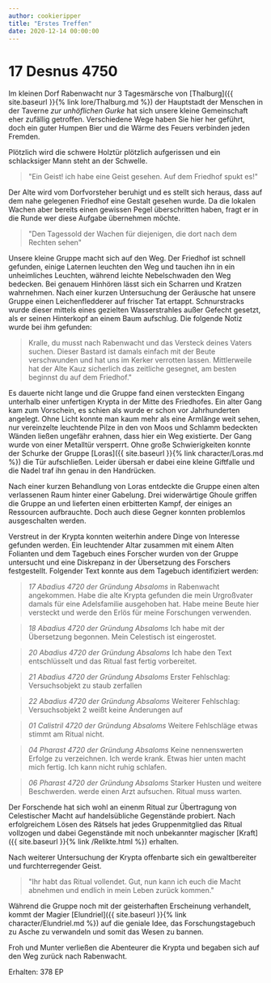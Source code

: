 ```yaml
---
author: cookieripper
title: "Erstes Treffen"
date: 2020-12-14 00:00:00 
---
```

# 17 Desnus 4750
Im kleinen Dorf Rabenwacht nur 3 Tagesmärsche von [Thalburg]({{ site.baseurl }}{% link lore/Thalburg.md %}) der Hauptstadt der Menschen in der Taverne *zur unhöflichen Gurke* hat sich unsere kleine Gemeinschaft eher zufällig getroffen. Verschiedene Wege haben Sie hier her geführt, doch ein guter Humpen Bier und die Wärme des Feuers verbinden jeden Fremden.

Plötzlich wird die schwere Holztür plötzlich aufgerissen und ein schlacksiger Mann steht an der Schwelle. 
> "Ein Geist! ich habe eine Geist gesehen. Auf dem Friedhof spukt es!"

Der Alte wird vom Dorfvorsteher beruhigt und es stellt sich heraus, dass auf dem nahe gelegenen Friedhof eine Gestalt gesehen wurde. Da die lokalen Wachen aber bereits einen gewissen Pegel überschritten haben, fragt er in die Runde wer diese Aufgabe übernehmen möchte. 

> "Den Tagessold der Wachen für diejenigen, die dort nach dem Rechten sehen"

Unsere kleine Gruppe macht sich auf den Weg. Der Friedhof ist schnell gefunden, einige Laternen leuchten den Weg und tauchen ihn in ein unheimliches Leuchten, während leichte Nebelschwaden den Weg bedecken. Bei genauem Hinhören lässt sich ein Scharren und Kratzen wahrnehmen. Nach einer kurzen Untersuchung der Geräusche hat unsere Gruppe einen Leichenfledderer auf frischer Tat ertappt. Schnurstracks wurde dieser mittels eines gezielten Wasserstrahles außer Gefecht gesetzt, als er seinen Hinterkopf an einem Baum aufschlug.
Die folgende Notiz wurde bei ihm gefunden:

> Kralle, du musst nach Rabenwacht und das Versteck deines Vaters suchen. Dieser Bastard ist damals einfach mit der Beute verschwunden und hat uns im Kerker verrotten lassen. Mittlerweile hat der Alte Kauz sicherlich das zeitliche gesegnet, am besten beginnst du auf dem Friedhof."

Es dauerte nicht lange und die Gruppe fand einen versteckten Eingang unterhalb einer unfertigen Krypta in der Mitte des Friedhofes.
Ein alter Gang kam zum Vorschein, es schien als wurde er schon vor Jahrhunderten angelegt. Ohne Licht konnte man kaum mehr als eine Armlänge weit sehen, nur vereinzelte leuchtende Pilze in den von Moos und Schlamm bedeckten Wänden ließen ungefähr erahnen, dass hier ein Weg existierte. Der Gang wurde von einer Metalltür versperrt. Ohne große Schwierigkeiten konnte der Schurke der Gruppe [Loras]({{ site.baseurl }}{% link character/Loras.md %}) die Tür aufschließen. Leider übersah er dabei eine kleine Giftfalle und die Nadel traf ihn genau in den Handrücken.

Nach einer kurzen Behandlung von Loras entdeckte die Gruppe einen alten verlassenen Raum hinter einer Gabelung. Drei widerwärtige Ghoule griffen die Gruppe an und lieferten einen erbitterten Kampf, der einiges an Ressourcen aufbrauchte. Doch auch diese Gegner konnten problemlos ausgeschalten werden.

Verstreut in der Krypta konnten weiterhin andere Dinge von Interesse gefunden werden. Ein leuchtender Altar zusammen mit einem Alten Folianten und dem Tagebuch eines Forscher wurden von der Gruppe untersucht und eine Diskrepanz in der Übersetzung des Forschers festgestellt. Folgender Text konnte aus dem Tagebuch identifiziert werden:

> *17 Abadius 4720 der Gründung Absaloms*
in Rabenwacht angekommen.
Habe die alte Krypta gefunden die mein Urgroßvater damals für eine Adelsfamilie ausgehoben hat. Habe meine Beute hier versteckt und werde den Erlös für meine Forschungen verwenden.

> *18 Abadius 4720 der Gründung Absaloms*
Ich habe mit der Übersetzung begonnen. Mein Celestisch ist eingerostet.

> *20 Abadius 4720 der Gründung Absaloms*
Ich habe den Text entschlüsselt und das Ritual fast fertig vorbereitet.

> *21 Abadius 4720 der Gründung Absaloms*
Erster Fehlschlag: Versuchsobjekt zu staub zerfallen

> *22 Abadius 4720 der Gründung Absaloms*
Weiterer Fehlschlag: Versuchsobjekt 2 weißt keine Änderungen auf

> *01 Calistril 4720 der Gründung Absaloms*
Weitere Fehlschläge etwas stimmt am Ritual nicht.

> *04 Pharast 4720 der Gründung Absaloms*
Keine nennenswerten Erfolge zu verzeichnen. Ich werde krank. Etwas hier unten macht mich fertig. Ich kann nicht ruhig schlafen. 

> *06 Pharast 4720 der Gründung Absaloms*
Starker Husten und weitere Beschwerden. werde einen Arzt aufsuchen. Ritual muss warten.

Der Forschende hat sich wohl an einenm Ritual zur Übertragung von Celestischer Macht auf handelsübliche Gegenstände probiert. Nach erfolgreichem Lösen des Rätsels hat jedes Gruppenmitglied das Ritual vollzogen und dabei Gegenstände mit noch unbekannter magischer [Kraft]({{ site.baseurl }}{% link /Relikte.html %}) erhalten.

Nach weiterer Untersuchung der Krypta offenbarte sich ein gewaltbereiter und furchterregender Geist. 

> "Ihr habt das Ritual vollendet. Gut, nun kann ich euch die Macht abnehmen und endlich in mein Leben zurück kommen."

Während die Gruppe noch mit der geisterhaften Erscheinung verhandelt, kommt der Magier [Elundriel]({{ site.baseurl }}{% link character/Elundriel.md %}) auf die geniale Idee, das Forschungstagebuch zu Asche zu verwandeln und somit das Wesen zu bannen.

Froh und Munter verließen die Abenteurer die Krypta und begaben sich auf den Weg zurück nach Rabenwacht.

Erhalten: 378 EP
